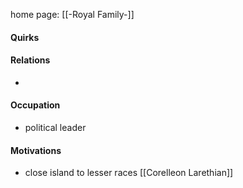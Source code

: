 home page: [[-Royal Family-]]

#### Quirks

#### Relations
- 

#### Occupation
- political leader

#### Motivations
- close island to lesser races
[[Corelleon Larethian]]